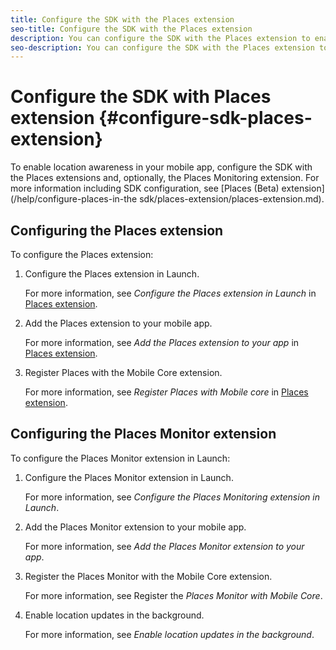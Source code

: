 ```yaml
---
title: Configure the SDK with the Places extension
seo-title: Configure the SDK with the Places extension
description: You can configure the SDK with the Places extension to enable location awareness in your mobile app. 
seo-description: You can configure the SDK with the Places extension to enable location awareness in your mobile app. 
---
```


# Configure the SDK with Places extension {#configure-sdk-places-extension}

To enable location awareness in your mobile app, configure the SDK with the Places extensions and, optionally, the Places Monitoring extension. For more information including SDK configuration, see [Places (Beta) extension](/help/configure-places-in-the sdk/places-extension/places-extension.md).

## Configuring the Places extension

To configure the Places extension:

1. Configure the Places extension in Launch.

    For more information, see *Configure the Places extension in Launch* in [Places extension](/help/places-ext-aep-sdks/places-extension/places-extension.md).

1. Add the Places extension to your mobile app.

    For more information, see *Add the Places extension to your app* in [Places extension](/help/places-ext-aep-sdks/places-extension/places-extension.md).

1. Register Places with the Mobile Core extension.

    For more information, see *Register Places with Mobile core* in [Places extension](/help/places-ext-aep-sdks/places-extension/places-extension.md).

## Configuring the Places Monitor extension 

To configure the Places Monitor extension in Launch:

1. Configure the Places Monitor extension in Launch.

    For more information, see *Configure the Places Monitoring extension in Launch*.

1. Add the Places Monitor extension to your mobile app.

    For more information, see *Add the Places Monitor extension to your app*.

1. Register the Places Monitor with the Mobile Core extension.

    For more information, see Register the *Places Monitor with Mobile Core*.

1. Enable location updates in the background.

    For more information, see *Enable location updates in the background*.
